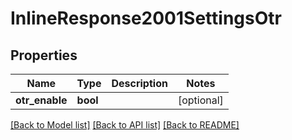 # InlineResponse2001SettingsOtr

## Properties
Name | Type | Description | Notes
------------ | ------------- | ------------- | -------------
**otr_enable** | **bool** |  | [optional] 

[[Back to Model list]](../../README.md#documentation-for-models) [[Back to API list]](../../README.md#documentation-for-api-endpoints) [[Back to README]](../../README.md)

